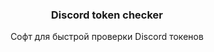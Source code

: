 <div align="center">
<h3>Discord token checker</h3>
Софт для быстрой проверки Discord токенов
</div>

